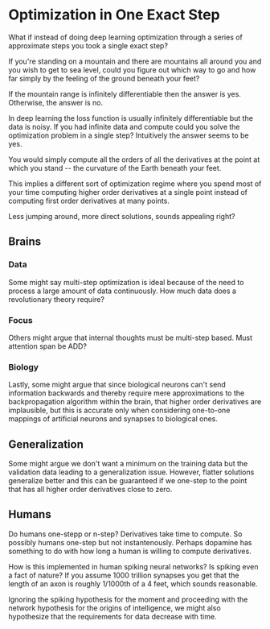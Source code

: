 # Optimization in One Exact Step

What if instead of doing deep learning optimization through a series of approximate steps you took a single exact step?

If you're standing on a mountain and there are mountains all around you and you wish to get to sea level, could you figure out which way to go and how far simply by the feeling of the ground beneath your feet?

If the mountain range is infinitely differentiable then the answer is yes. Otherwise, the answer is no.

In deep learning the loss function is usually infinitely differentiable but the data is noisy. If you had infinite data and compute could you solve the optimization problem in a single step? Intuitively the answer seems to be yes.

You would simply compute all the orders of all the derivatives at the point at which you stand -- the curvature of the Earth beneath your feet.

This implies a different sort of optimization regime where you spend most of your time computing higher order derivatives at a single point instead of computing first order derivatives at many points.

Less jumping around, more direct solutions, sounds appealing right?

## Brains

### Data

Some might say multi-step optimization is ideal because of the need to process a large amount of data continuously. How much data does a revolutionary theory require?

### Focus

Others might argue that internal thoughts must be multi-step based. Must attention span be ADD?

### Biology

Lastly, some might argue that since biological neurons can't send information backwards and thereby require mere approximations to the backpropagation algorithm within the brain, that higher order derivatives are implausible, but this is accurate only when considering one-to-one mappings of artificial neurons and synapses to biological ones.

## Generalization

Some might argue we don't want a minimum on the training data but the validation data leading to a generalization issue. However, flatter solutions generalize better and this can be guaranteed if we one-step to the point that has all higher order derivatives close to zero.

## Humans

Do humans one-stepp or n-step? Derivatives take time to compute. So possibly humans one-step but not instantenously. Perhaps dopamine has something to do with how long a human is willing to compute derivatives. 

How is this implemented in human spiking neural networks? Is spiking even a fact of nature? If you assume 1000 trillion synapses you get that the length of an axon is roughly 1/1000th of a 4 feet, which sounds reasonable.

Ignoring the spiking hypothesis for the moment and proceeding with the network hypothesis for the origins of intelligence, we might also hypothesize that the requirements for data decrease with time.
